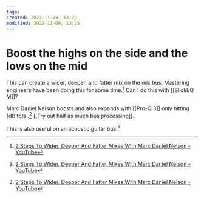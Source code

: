 ```yaml
---
tags: 
created: 2022-11-08, 13:22
modified: 2022-11-08, 13:25
---
```


# Boost the highs on the side and the lows on the mid
This can create a wider, deeper, and fatter mix on the mix bus. Mastering engineers have been doing this for some time.[^1] Can I do this with [[SlickEQ M]]?

Marc Daniel Nelson boosts and also expands with [[Pro-Q 3]] only hitting 1dB total.[^1] [[Try out half as much bus processing]].

This is also useful on an acoustic guitar bus.[^1]

[^1]: [2 Steps To Wider, Deeper And Fatter Mixes With Marc Daniel Nelson - YouTube](https://youtu.be/y8NFpMlhJOo)